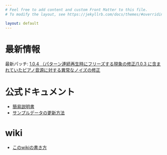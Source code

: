 ```yaml
---
# Feel free to add content and custom Front Matter to this file.
# To modify the layout, see https://jekyllrb.com/docs/themes/#overriding-theme-defaults

layout: default
---
```


# 最新情報 
最新パッチ: [1.0.4 （パターン連続再生時にフリーズする現象の修正/1.0.3 に含まれていたピアノ音源に対する異常なノイズの修正](http://www.kdj-one.jp/patch.html)

# 公式ドキュメント
- [簡易説明書](http://www.kdj-one.jp/KDJ-ONE%E7%B0%A1%E6%98%93%E8%AA%AC%E6%98%8E%E6%9B%B8_kari_1.pdf)  
- [サンプルデータの更新方法](http://www.kdj-one.jp/patch_tutorial.html)

# wiki
- [このwikiの書き方](./howtowrite/)
